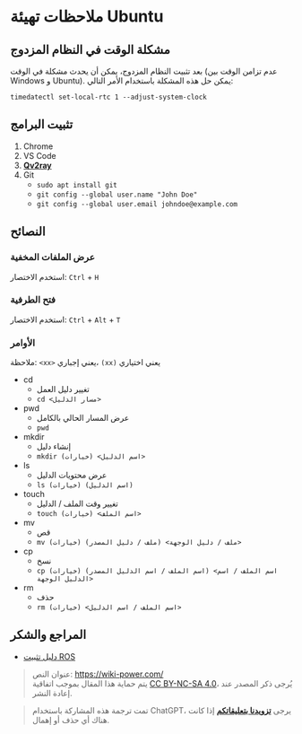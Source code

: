 # ملاحظات تهيئة Ubuntu

## مشكلة الوقت في النظام المزدوج

بعد تثبيت النظام المزدوج، يمكن أن يحدث مشكلة في الوقت (عدم تزامن الوقت بين Windows و Ubuntu). يمكن حل هذه المشكلة باستخدام الأمر التالي:

```shell
timedatectl set-local-rtc 1 --adjust-system-clock
```

## تثبيت البرامج

1. Chrome
2. VS Code
3. [**Qv2ray**](https://qv2ray.net/)
4. Git
   - `sudo apt install git`
   - `git config --global user.name "John Doe"`
   - `git config --global user.email johndoe@example.com`

## النصائح

### عرض الملفات المخفية

استخدم الاختصار: `Ctrl` + `H`

### فتح الطرفية

استخدم الاختصار: `Ctrl` + `Alt` + `T`

### الأوامر

ملاحظة: `<xx>` يعني إجباري، `(xx)` يعني اختياري

- cd
  - تغيير دليل العمل
  - `cd <مسار الدليل>`
- pwd
  - عرض المسار الحالي بالكامل
  - `pwd`
- mkdir
  - إنشاء دليل
  - `mkdir (خيارات) <اسم الدليل>`
- ls
  - عرض محتويات الدليل
  - `ls (خيارات) (اسم الدليل)`
- touch
  - تغيير وقت الملف / الدليل
  - `touch (خيارات) <اسم الملف>`
- mv
  - قص
  - `mv (خيارات) (ملف / دليل المصدر) <ملف / دليل الوجهة>`
- cp
  - نسخ
  - `cp (خيارات) (اسم الملف / اسم الدليل المصدر) <اسم الملف / اسم الدليل الوجهة>`
- rm
  - حذف
  - `rm (خيارات) <اسم الملف / اسم الدليل>`

## المراجع والشكر

- [دليل تثبيت ROS](https://mp.weixin.qq.com/s?__biz=MzU4Mzc1NDA5Mw==&mid=2247486645&idx=1&sn=8ba442af57060b4d608d4c24d4307921&chksm=fda504b7cad28da11a2dd782b60dce466d53ad8e260f161b1e47f24423cc1e9f9aabc486c7f3&mpshare=1&scene=1&srcid=1125YhpxcX5as5se6rsek2IS&sharer_sharetime=1606233866320&sharer_shareid=57baeb2b96d0cff9b17ac2c15b36602b&key=a402d93e91746f46ae3228f3f1014e2c74a235c331168642475573a82dabce23902b3593a2a240439e9e37cd9b2ceaeab2b3b2130d952ee61260b30c6cad24ab3f1907dd57abfae9934d0c9487ddc4364b41261c6fb7277d94de784fa9718f9f60712a15b25f505ab7105346330f16f4b659970a5143e8aa882da96dc76c0100&ascene=1&uin=MTk5MDUwOTA0Mg%3D%3D&devicetype=Windows+10+x64&version=6300002f&lang=zh_CN&exportkey=A0ZOktA1B68GOdT4vmLQPxA%3D&pass_ticket=b2tffRx7FG4vxDxfZxW7b9rGQf%2FK8YGbZtslM9VWUgnItoiwUPJYOD8ciwJbwx%2BC&wx_header=0)

> عنوان النص: <https://wiki-power.com/>  
> يتم حماية هذا المقال بموجب اتفاقية [CC BY-NC-SA 4.0](https://creativecommons.org/licenses/by/4.0/deed.zh)، يُرجى ذكر المصدر عند إعادة النشر.

> تمت ترجمة هذه المشاركة باستخدام ChatGPT، يرجى [**تزويدنا بتعليقاتكم**](https://github.com/linyuxuanlin/Wiki_MkDocs/issues/new) إذا كانت هناك أي حذف أو إهمال.